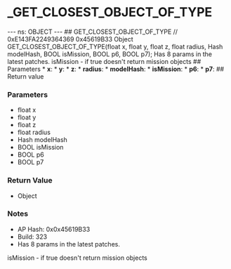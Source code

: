 # _GET_CLOSEST_OBJECT_OF_TYPE

--- ns: OBJECT --- ## GET_CLOSEST_OBJECT_OF_TYPE  // 0xE143FA2249364369 0x45619B33 Object GET_CLOSEST_OBJECT_OF_TYPE(float x, float y, float z, float radius, Hash modelHash, BOOL isMission, BOOL p6, BOOL p7);  Has 8 params in the latest patches. isMission - if true doesn't return mission objects  ## Parameters * **x**: * **y**: * **z**: * **radius**: * **modelHash**: * **isMission**: * **p6**: * **p7**:  ## Return value

### Parameters
* float x
* float y
* float z
* float radius
* Hash modelHash
* BOOL isMission
* BOOL p6
* BOOL p7

### Return Value
* Object

### Notes
* AP Hash: 0x0x45619B33
* Build: 323
* Has 8 params in the latest patches.

isMission - if true doesn't return mission objects

